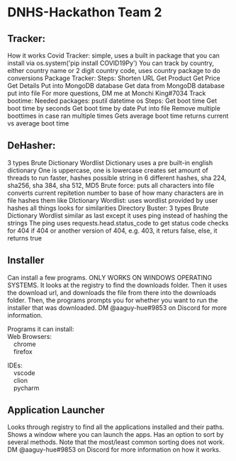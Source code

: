 # DNHS-Hackathon Team 2

## Tracker:
How it works
Covid Tracker:
simple, uses a built in package that you can install via os.system('pip install COVID19Py')
You can track by country, either country name or 2 digit country code, uses country package to do conversions
Package Tracker:
Steps:
Shorten URL
Get Product
Get Price
Get Details
Put into MongoDB database
Get data from MongoDB database
put into file
For more questions, DM me at Monchi King#7034
Track bootime:
Needed packages:
psutil
datetime
os
Steps:
Get boot time
Get boot time by seconds
Get boot time by date
Put into file
Remove multiple boottimes in case ran multiple times
Gets average boot time
returns current vs average boot time

## DeHasher:
3 types
Brute
Dictionary
Wordlist
Dictionary uses a pre built-in english dictionary
One is uppercase, one is lowercase
creates set amount of threads to run faster, hashes possible string in 6 different hashes, sha 224, sha256, sha 384, sha 512, MD5
Brute force:
puts all characters into file
converts current repitetion number to base of how many characters are in file
hashes them like DIctionary
Wordlist:
uses wordlist provided by user
hashes all things
looks for similarities
Directory Buster:
3 types
Brute
Dictionary
Wordlist
similar as last except it uses ping instead of hashing the strings
The ping uses requests.head.status_code to get status code
checks for 404
if 404 or another version of 404, e.g. 403, it returs false, else, it returns true

## Installer
Can install a few programs. ONLY WORKS ON WINDOWS OPERATING SYSTEMS. It looks at the registry to find the downloads folder.
Then it uses the download url, and downloads the file from there into the downloads folder.
Then, the programs prompts you for whether you want to run the installer that was downloaded. DM @aaguy-hue#9853 on Discord for more information.

Programs it can install:\
Web Browsers:\
 chrome\
 firefox

IDEs:\
 vscode\
 clion\
 pycharm
 
 ## Application Launcher
 Looks through registry to find all the applications installed and their paths. Shows a window where you can launch the apps. Has an option to sort by several methods. Note that the most/least common sorting does not work. DM @aaguy-hue#9853 on Discord for more information on how it works.
